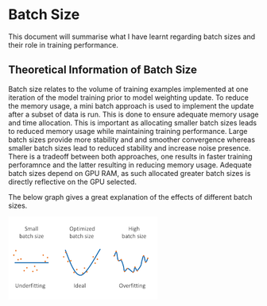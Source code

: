 # Batch Size 
This document will summarise what I have learnt regarding batch sizes and their role in training performance. 

## Theoretical Information of Batch Size 
Batch size relates to the volume of training examples implemented at one iteration of the model training prior to model 
weighting update. To reduce the memory usage, a mini batch approach is used to implement the update after a subset of data
is run. This is done to ensure adequate memory usage and time allocation. This is important as allocating smaller batch
sizes leads to reduced memory usage while maintaining training performance. Large batch sizes provide more stability and 
and smoother convergence whereas smaller batch sizes lead to reduced stability and increase noise presence. There is a tradeoff
between both approaches, one results in faster training perforamnce and the latter resulting in reducing memory usage. 
Adequate batch sizes depend on GPU RAM, as such allocated greater batch sizes is directly reflective on the GPU selected. 

The below graph gives a great explanation of the effects of different batch sizes.


![Image of Batch Sizes](../images/batch.png)

